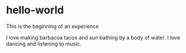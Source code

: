 # hello-world
This is the beginning of an experience

I love making barbacoa tacos and sun bathing by a body of water.
I love dancing and listening to music.
